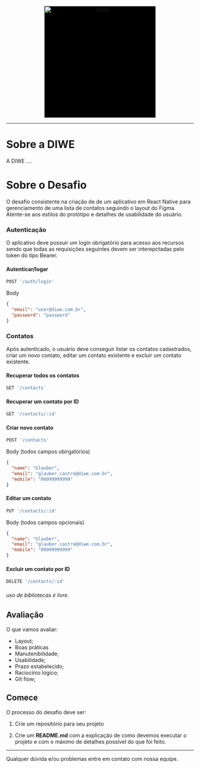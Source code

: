 <p align="center">
  <a href="https://diwe.com.br/" >
      <img style="background: #000" src="https://diwe.com.br/wp-content/themes/pullup-theme/assets/img/logo.svg" alt="DIWE" width="300px"/>
  </a>
</p>

___


# Sobre a DIWE

A DIWE ....

# Sobre o Desafio
O desafio consistente na criação de de um aplicativo em React Native para gerenciamento de uma lista de contatos seguindo o layout do Figma. Atente-se aos estilos do protótipo e detalhes de usabilidade do usuário.

### Autenticação
O aplicativo deve possuir um login obrigatório para acesso aos recursos sendo que todas as requisições seguintes devem ser interepctadas pelo token do tipo Bearer.

#### Autenticar/logar
```javascript
POST '/auth/login'
```

Body
```json
{
  "email": "user@diwe.com.br",
  "password": "password"
}
```

### Contatos
Após autenticado, o usuário deve conseguir listar os contatos cadastrados, criar um novo contato, editar um contato existente e excluir um contato existente.


#### Recuperar todos os contatos
```javascript
GET '/contacts'
```

#### Recuperar um contato por ID
```javascript
GET '/contacts/:id'
```

#### Criar novo contato
```javascript
POST '/contacts'
```
Body (todos campos obirgatórios)
```json
{
  "name": "Glauber",
  "email": "glauber.castro@diwe.com.br",
  "mobile": "00999999999"
}
```

#### Editar um contato
```javascript
PUT '/contacts/:id'
```
Body (todos campos opcionais)
```json
{
  "name": "Glauber",
  "email": "glauber.castro@diwe.com.br",
  "mobile": "00999999999"
}
```

#### Excluir um contato por ID
```javascript
DELETE '/contacts/:id'
```
 
###### uso de bibliotecas é livre.
  

## Avaliação

O que vamos avaliar:

- Layout;
- Boas práticas
- Manutenibilidade;
- Usabilidade;
- Prazo estabelecido;
- Raciocínio lógico;
- Git flow; 

## Comece

O processo do desafio deve ser:

1. Crie um repositório para seu projeto

2. Crie um **README.md** com a explicação de como devemos executar o projeto e com o máximo de detalhes possível do que foi feito.
___


Qualquer dúvida e/ou problemas entre em contato com nossa equipe.